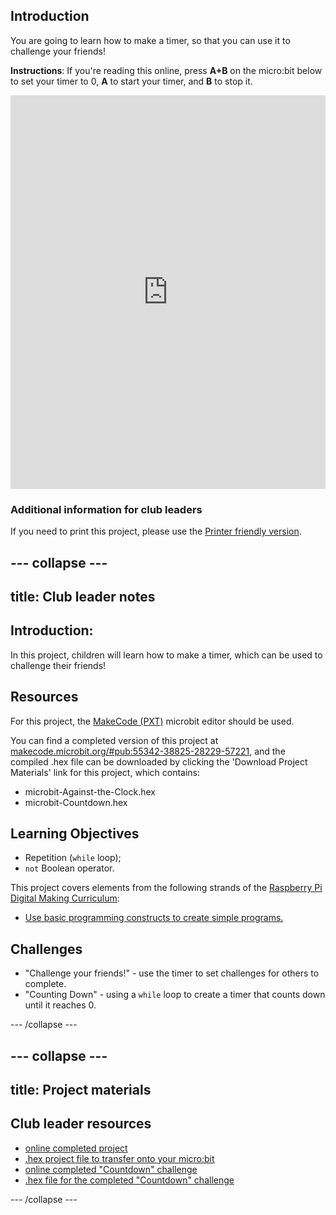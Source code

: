 ## Introduction

You are going to learn how to make a timer, so that you can use it to challenge your friends!

__Instructions__: If you're reading this online, press __A+B__ on the micro:bit below to set your timer to 0, __A__ to start your timer, and __B__ to stop it.

<div style="position:relative;height:0;padding-bottom:125%;overflow:hidden;"><iframe style="position:absolute;top:0;left:0;width:100%;height:100%;" src="https://makecode.microbit.org/---run?id=_iRqcVkfXiffq" allowfullscreen="allowfullscreen" sandbox="allow-popups allow-scripts allow-same-origin" frameborder="0"></iframe></div>

### Additional information for club leaders

If you need to print this project, please use the [Printer friendly version](https://projects.raspberrypi.org/en/projects/against-the-clock/print).


--- collapse ---
---
title: Club leader notes
---


## Introduction:
In this project, children will learn how to make a timer, which can be used to challenge their friends!

## Resources

For this project, the [MakeCode (PXT)](http://jumpto.cc/pxt-new) microbit editor should be used.

You can find a completed version of this project at [makecode.microbit.org/#pub:55342-38825-28229-57221](https://makecode.microbit.org/#pub:55342-38825-28229-57221), and the compiled .hex file can be downloaded by clicking the 'Download Project Materials' link for this project, which contains:

+ microbit-Against-the-Clock.hex
+ microbit-Countdown.hex

## Learning Objectives
+ Repetition (`while` loop);
+ `not` Boolean operator.

This project covers elements from the following strands of the [Raspberry Pi Digital Making Curriculum](http://rpf.io/curriculum):

+ [Use basic programming constructs to create simple programs.](https://www.raspberrypi.org/curriculum/programming/creator)

## Challenges
+ "Challenge your friends!" - use the timer to set challenges for others to complete.
+ "Counting Down" - using a `while` loop to create a timer that counts down until it reaches 0.


--- /collapse ---


--- collapse ---
---
title: Project materials
---


## Club leader resources
* [online completed project](https://makecode.microbit.org/#pub:55342-38825-28229-57221)
* [.hex project file to transfer onto your micro:bit](resources/microbit-Against-the-Clock.hex)
* [online completed "Countdown" challenge](https://makecode.microbit.org/#pub:69636-14914-13941-21768)
* [.hex file for the completed "Countdown" challenge](resources/microbit-Countdown.hex)

--- /collapse ---